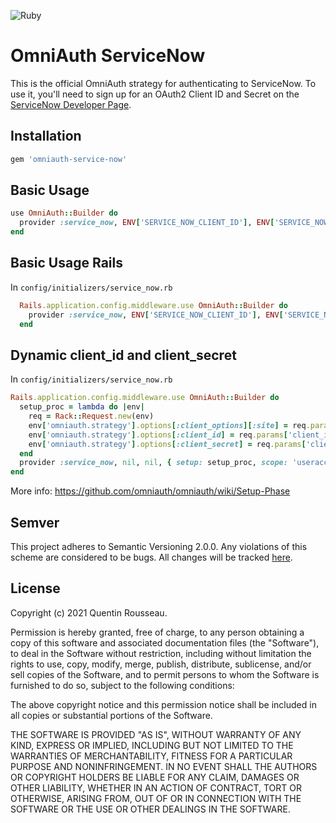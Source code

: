 ![Ruby](https://github.com/kwent/omniauth-service-now/workflows/Ruby/badge.svg?branch=master)

# OmniAuth ServiceNow

This is the official OmniAuth strategy for authenticating to ServiceNow. To
use it, you'll need to sign up for an OAuth2 Client ID and Secret
on the [ServiceNow Developer Page](https://community.servicenow.com/community?id=community_blog&sys_id=56086e4fdb9014146064eeb5ca961957).

## Installation

```ruby
gem 'omniauth-service-now'
```

## Basic Usage

```ruby
use OmniAuth::Builder do
  provider :service_now, ENV['SERVICE_NOW_CLIENT_ID'], ENV['SERVICE_NOW_CLIENT_SECRET'], { scope: 'useraccount', client_options: { site: 'https://<instance-id>.service-now.com' } }
end
```

## Basic Usage Rails

In `config/initializers/service_now.rb`

```ruby
  Rails.application.config.middleware.use OmniAuth::Builder do
    provider :service_now, ENV['SERVICE_NOW_CLIENT_ID'], ENV['SERVICE_NOW_CLIENT_SECRET'], { scope: 'useraccount', client_options: { site: 'https://<instance-id>.service-now.com' } }
  end
```

## Dynamic client_id and client_secret

In `config/initializers/service_now.rb`

```ruby
Rails.application.config.middleware.use OmniAuth::Builder do
  setup_proc = lambda do |env|
    req = Rack::Request.new(env)
    env['omniauth.strategy'].options[:client_options][:site] = req.params['site']
    env['omniauth.strategy'].options[:client_id] = req.params['client_id']
    env['omniauth.strategy'].options[:client_secret] = req.params['client_secret']
  end
  provider :service_now, nil, nil, { setup: setup_proc, scope: 'useraccount' }
end
```

More info: https://github.com/omniauth/omniauth/wiki/Setup-Phase

## Semver

This project adheres to Semantic Versioning 2.0.0. Any violations of this scheme are considered to be bugs.
All changes will be tracked [here](https://github.com/kwent/omniauth-service-now/releases).

## License

Copyright (c) 2021 Quentin Rousseau.

Permission is hereby granted, free of charge, to any person obtaining a copy of this software and associated documentation files (the "Software"), to deal in the Software without restriction, including without limitation the rights to use, copy, modify, merge, publish, distribute, sublicense, and/or sell copies of the Software, and to permit persons to whom the Software is furnished to do so, subject to the following conditions:

The above copyright notice and this permission notice shall be included in all copies or substantial portions of the Software.

THE SOFTWARE IS PROVIDED "AS IS", WITHOUT WARRANTY OF ANY KIND, EXPRESS OR IMPLIED, INCLUDING BUT NOT LIMITED TO THE WARRANTIES OF MERCHANTABILITY, FITNESS FOR A PARTICULAR PURPOSE AND NONINFRINGEMENT. IN NO EVENT SHALL THE AUTHORS OR COPYRIGHT HOLDERS BE LIABLE FOR ANY CLAIM, DAMAGES OR OTHER LIABILITY, WHETHER IN AN ACTION OF CONTRACT, TORT OR OTHERWISE, ARISING FROM, OUT OF OR IN CONNECTION WITH THE SOFTWARE OR THE USE OR OTHER DEALINGS IN THE SOFTWARE.
